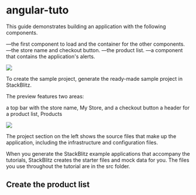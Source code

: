 # angular-tuto
This guide demonstrates building an application with the following components.

<app-root>—the first component to load and the container for the other components.
<app-top-bar>—the store name and checkout button.
<app-product-list>—the product list.
<app-product-alerts>—a component that contains the application's alerts.



<img src="https://angular.io/generated/images/guide/start/app-components.png">


To create the sample project, generate the ready-made sample project in StackBlitz.

The preview features two areas:

a top bar with the store name, My Store, and a checkout button
a header for a product list, Products

<img src="https://angular.io/generated/images/guide/start/new-app-all.gif">

The project section on the left shows the source files that make up the application, including the infrastructure and configuration files.

When you generate the StackBlitz example applications that accompany the tutorials, StackBlitz creates the starter files and mock data for you. The files you use throughout the tutorial are in the src folder.

## Create the product list
